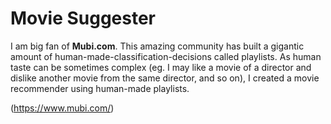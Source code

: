 # Movie Suggester

I am big fan of **Mubi.com**. This amazing community has built a gigantic amount of human-made-classification-decisions called playlists.
As human taste can be sometimes complex (eg. I may like a movie of a director and dislike another movie from the same director, and so on),
I created a movie recommender using human-made playlists.

(https://www.mubi.com/)
